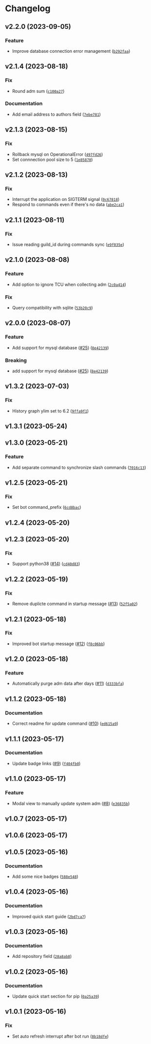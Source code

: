 # Changelog

<!--next-version-placeholder-->

## v2.2.0 (2023-09-05)
### Feature
* Improve database connection error management ([`b292faa`](https://github.com/agelito/adm-bot/commit/b292faaae35e4baba77465aa5b6aab8ec40cb988))

## v2.1.4 (2023-08-18)
### Fix
* Round adm sum ([`c100a27`](https://github.com/agelito/adm-bot/commit/c100a2771f15580dfd1cbae3e79c49aff448d2a9))

### Documentation
* Add email address to authors field ([`7ebe781`](https://github.com/agelito/adm-bot/commit/7ebe781ea88ee41ecbe532754fe9f80e8440d8e0))

## v2.1.3 (2023-08-15)
### Fix
* Rollback mysql on OperationalError ([`497fd26`](https://github.com/agelito/adm-bot/commit/497fd2675c57ddc3d5e7d5b904b082c8083348c9))
* Set connnection pool size to 5 ([`1e85870`](https://github.com/agelito/adm-bot/commit/1e8587047a5e3a6a1fc3ba85b3615f1a02551e69))

## v2.1.2 (2023-08-13)
### Fix
* Interrupt the application on SIGTERM signal ([`0c67818`](https://github.com/agelito/adm-bot/commit/0c678181c6a3b9cd6194b3e460de32b420f752f1))
* Respond to commands even if there's no data ([`abe2ca1`](https://github.com/agelito/adm-bot/commit/abe2ca1fa6535f9eebda0d0657b49473b33c05e9))

## v2.1.1 (2023-08-11)
### Fix
* Issue reading guild_id during commands sync ([`e9f035e`](https://github.com/agelito/adm-bot/commit/e9f035eb855b660150f59adda83c233291ca0904))

## v2.1.0 (2023-08-08)
### Feature
* Add option to ignore TCU when collecting adm ([`2c0a414`](https://github.com/agelito/adm-bot/commit/2c0a4142797bc09501acefc5fd9b186c2b4051e0))

### Fix
* Query compatibility with sqlite ([`53b20c9`](https://github.com/agelito/adm-bot/commit/53b20c99ad58cdc3b595ab15f041a9feb7fd0738))

## v2.0.0 (2023-08-07)
### Feature
* Add support for mysql database ([#25](https://github.com/agelito/adm-bot/issues/25)) ([`8e42139`](https://github.com/agelito/adm-bot/commit/8e42139e431b1264f8494cb55cd171ebb4767c69))

### Breaking
* add support for mysql database ([#25](https://github.com/agelito/adm-bot/issues/25)) ([`8e42139`](https://github.com/agelito/adm-bot/commit/8e42139e431b1264f8494cb55cd171ebb4767c69))

## v1.3.2 (2023-07-03)
### Fix
* History graph ylim set to 6.2 ([`9ffa9f1`](https://github.com/agelito/adm-bot/commit/9ffa9f1c53dae330b4ff4a3f81551dbccd9d8632))

## v1.3.1 (2023-05-24)


## v1.3.0 (2023-05-21)
### Feature
* Add separate command to synchronize slash commands ([`7016c13`](https://github.com/agelito/adm-bot/commit/7016c136470aaad7121010284e36f2b09fa8c5f2))

## v1.2.5 (2023-05-21)
### Fix
* Set bot command_prefix ([`6cd8bac`](https://github.com/agelito/adm-bot/commit/6cd8bac3e9accf055ea211e68608cc073733cd03))

## v1.2.4 (2023-05-20)


## v1.2.3 (2023-05-20)
### Fix
* Support python38 ([#14](https://github.com/agelito/adm-bot/issues/14)) ([`cd40d83`](https://github.com/agelito/adm-bot/commit/cd40d8361d2c44b2b20c58a4c9c16bfc7add392d))

## v1.2.2 (2023-05-19)
### Fix
* Remove duplicte command in startup message ([#13](https://github.com/agelito/adm-bot/issues/13)) ([`52f5a02`](https://github.com/agelito/adm-bot/commit/52f5a02e1a94fdc063068f9586a122af2379f0c2))

## v1.2.1 (2023-05-18)
### Fix
* Improved bot startup message ([#12](https://github.com/agelito/adm-bot/issues/12)) ([`f8c06bb`](https://github.com/agelito/adm-bot/commit/f8c06bb1a61d73de01a66694d910623efae50c80))

## v1.2.0 (2023-05-18)
### Feature
* Automatically purge adm data after days ([#11](https://github.com/agelito/adm-bot/issues/11)) ([`d333bfa`](https://github.com/agelito/adm-bot/commit/d333bfa1efae549a1a84362e8b3f21e930b258ac))

## v1.1.2 (2023-05-18)
### Documentation
* Correct readme for update command ([#10](https://github.com/agelito/adm-bot/issues/10)) ([`ed615a9`](https://github.com/agelito/adm-bot/commit/ed615a9fee91f546f9641fcb21ad113b7d7bfc3f))

## v1.1.1 (2023-05-17)
### Documentation
* Update badge links ([#9](https://github.com/agelito/adm-bot/issues/9)) ([`f404fb0`](https://github.com/agelito/adm-bot/commit/f404fb0c5bc8783a3a9da6bb89530d338ad97ba9))

## v1.1.0 (2023-05-17)
### Feature
* Modal view to manually update system adm ([#8](https://github.com/agelito/adm-bot/issues/8)) ([`e36835b`](https://github.com/agelito/adm-bot/commit/e36835b4143aa5da35d76281b3695e9095633292))

## v1.0.7 (2023-05-17)


## v1.0.6 (2023-05-17)


## v1.0.5 (2023-05-16)
### Documentation
* Add some nice badges ([`588e548`](https://github.com/agelito/adm-bot/commit/588e54875f40794097fd684dcf20d0db5713e54c))

## v1.0.4 (2023-05-16)
### Documentation
* Improved quick start guide ([`2bd7ca7`](https://github.com/agelito/adm-bot/commit/2bd7ca7926b1e06055090f3fea5e26be49a21070))

## v1.0.3 (2023-05-16)
### Documentation
* Add repository field ([`28a8ab8`](https://github.com/agelito/adm-bot/commit/28a8ab8537b0fc4cc75166398c4192b8e80363e8))

## v1.0.2 (2023-05-16)
### Documentation
* Update quick start section for pip ([`0a25a39`](https://github.com/agelito/adm-bot/commit/0a25a39f67ebc294b384e3cdcee7cc30005e3edf))

## v1.0.1 (2023-05-16)
### Fix
* Set auto refresh interrupt after bot run ([`8b18dfe`](https://github.com/agelito/adm-bot/commit/8b18dfe7c458386605040751c149b64dffca4a70))

